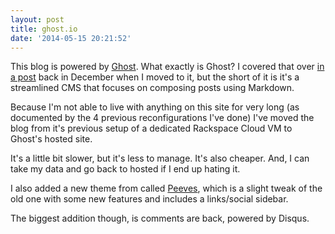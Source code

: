 ```yaml
---
layout: post
title: ghost.io
date: '2014-05-15 20:21:52'
---
```


This blog is powered by [Ghost](http://www.ghost.org). What exactly is Ghost? I covered that over [in a post](http://vmstan.com/another-day-another-cms/) back in December when I moved to it, but the short of it is it's a streamlined CMS that focuses on composing posts using Markdown.

Because I'm not able to live with anything on this site for very long (as documented by the 4 previous reconfigurations I've done) I've moved the blog from it's previous setup of a dedicated Rackspace Cloud VM to Ghost's hosted site.

It's a little bit slower, but it's less to manage. It's also cheaper. And, I can take my data and go back to hosted if I end up hating it.

I also added a new theme from called [Peeves](https://github.com/mholland1337/Peeves), which is a slight tweak of the old one with some new features and includes a links/social sidebar.

The biggest addition though, is comments are back, powered by Disqus.